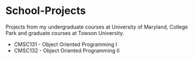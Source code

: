 # School-Projects
Projects from my undergraduate courses at University of Maryland, College Park and graduate courses at Towson University.

- CMSC131 - Object Oriented Programming I
- CMSC132 - Object Oriented Programming II
